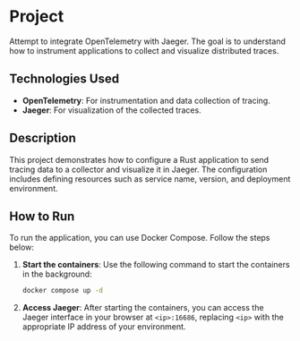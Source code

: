# Project

Attempt to integrate OpenTelemetry with Jaeger. The goal is to understand how to instrument applications to collect and visualize distributed traces.

## Technologies Used

- **OpenTelemetry**: For instrumentation and data collection of tracing.
- **Jaeger**: For visualization of the collected traces.

## Description

This project demonstrates how to configure a Rust application to send tracing data to a collector and visualize it in Jaeger. The configuration includes defining resources such as service name, version, and deployment environment.

## How to Run

To run the application, you can use Docker Compose. Follow the steps below:

1. **Start the containers**: Use the following command to start the containers in the background:

   ```bash
   docker compose up -d
   ```

2. **Access Jaeger**: After starting the containers, you can access the Jaeger interface in your browser at `<ip>:16686`, replacing `<ip>` with the appropriate IP address of your environment.




